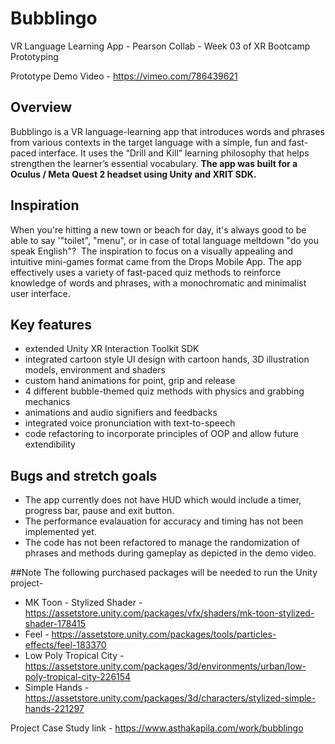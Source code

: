 # Bubblingo

VR Language Learning App - Pearson Collab - Week 03 of XR Bootcamp Prototyping

Prototype Demo Video - https://vimeo.com/786439621

## Overview
Bubblingo is a VR language-learning app that introduces words and phrases from various contexts in the target language with a simple, fun and fast-paced interface. It uses the “Drill and Kill” learning philosophy that helps strengthen the learner’s essential vocabulary.
**The app was built for a Oculus / Meta Quest 2 headset using Unity and XRIT SDK.**

## Inspiration
When you're hitting a new town or beach for day, it's always good to be able to say '"toilet", "menu", or in case of total language meltdown "do you speak English"? ‍
The inspiration to focus on a visually appealing and intuitive mini-games format came from the Drops Mobile App. The app effectively uses a variety of fast-paced quiz methods to reinforce knowledge of words and phrases, with a monochromatic and minimalist user interface.

## Key features
- extended Unity XR Interaction Toolkit SDK
- integrated cartoon style UI design with cartoon hands, 3D illustration models, environment and shaders
- custom hand animations for point, grip and release
- 4 different bubble-themed quiz methods with physics and grabbing mechanics
- animations and audio signifiers and feedbacks 
- integrated voice pronunciation with text-to-speech
- code refactoring to incorporate principles of OOP and allow future extendibility

## Bugs and stretch goals
- The app currently does not have HUD which would include a timer, progress bar, pause and exit button.
- The performance evalauation for accuracy and timing has not been implemented yet.
- The code has not been refactored to manage the randomization of phrases and methods during gameplay as depicted in the demo video.

##Note 
The following purchased packages will be needed to run the Unity project-
- MK Toon - Stylized Shader - https://assetstore.unity.com/packages/vfx/shaders/mk-toon-stylized-shader-178415
- Feel - https://assetstore.unity.com/packages/tools/particles-effects/feel-183370
- Low Poly Tropical City - https://assetstore.unity.com/packages/3d/environments/urban/low-poly-tropical-city-226154
- Simple Hands - https://assetstore.unity.com/packages/3d/characters/stylized-simple-hands-221297

Project Case Study link - https://www.asthakapila.com/work/bubblingo









